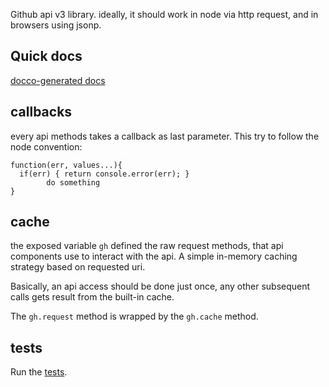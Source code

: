 

Github api v3 library. ideally, it should work in node via http request, and in browsers using jsonp.

## Quick docs

[docco-generated docs](http://mklabs.github.com/ghv3/docs/gh.html)

    
## callbacks

every api methods takes a callback as last parameter. This try to follow the node convention:

    function(err, values...){
      if(err) { return console.error(err); }
            do something
    }
    
## cache

the exposed variable `gh` defined the raw request methods, that api components use to interact with the api. A simple in-memory caching strategy based on requested uri.

Basically, an api access should be done just once, any other subsequent calls gets result from the built-in cache.

The `gh.request` method is wrapped by the `gh.cache` method.

## tests

Run the [tests](http://mklabs.github.com/ghv3/tests/gh.html).